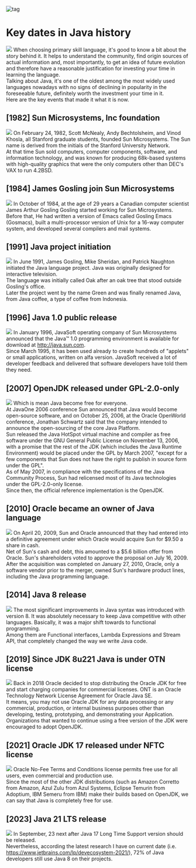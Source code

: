 ![tag](https://img.shields.io/badge/article-Instagram-red.svg)
# Key dates in Java history
![](./Key_Dates_In_Java_History/01.png)
When choosing primary skill language, it's good to know a bit about the story behind it. It helps to understand the community, find origin sources of actual information and, most importantly, to get an idea of future evolution and therefore have a reasonable justification for investing your time in learning the language.  
Talking about Java, it's one of the oldest among the most widely used languages nowadays with no signs of declining in popularity in the foreseeable future, definitely worth the investment your time in it.  
Here are the key events that made it what it is now.

## [1982] Sun Microsystems, Inc foundation
![](./Key_Dates_In_Java_History/02.png)
On February 24, 1982, Scott McNealy, Andy Bechtolsheim, and Vinod Khosla, all Stanford graduate students, founded Sun Microsystems. 
The Sun name is derived from the initials of the Stanford University Network.  
At that time Sun sold computers, computer components, software, and information technology, and was known for producing 68k-based systems with high-quality graphics that were the only computers other than DEC's VAX to run 4.2BSD.

## [1984] James Gosling join Sun Microsystems
![](./Key_Dates_In_Java_History/03.png)
In October of 1984, at the age of 29 years a Canadian computer scientist James Arthur Gosling Gosling started working for Sun Microsystems.
Before that, He had written a version of Emacs called Gosling Emacs (Gosmacs), built a multi-processor version of Unix for a 16-way computer system, and developed several compilers and mail systems.

## [1991] Java project initiation
![](./Key_Dates_In_Java_History/04.png)
In June 1991, James Gosling, Mike Sheridan, and Patrick Naughton initiated the Java language project. 
Java was originally designed for interactive television.  
The language was initially called Oak after an oak tree that stood outside Gosling's office.  
Later the project went by the name Green and was finally renamed Java, from Java coffee, a type of coffee from Indonesia.

## [1996] Java 1.0 public release
![](./Key_Dates_In_Java_History/05.png)
In January 1996, JavaSoft operating company of Sun Microsystems announced that the Java™ 1.0 programming environment is available for download at http://java.sun.com.  
Since March 1995, it has been used already to create hundreds of "applets" or small applications, written on alfa version. 
JavaSoft received a lot of developer feedback and delivered that software developers have told them they need.

## [2007] OpenJDK released under GPL-2.0-only
![](./Key_Dates_In_Java_History/06.png)
Which is mean Java become free for everyone.  
At JavaOne 2006 conference Sun announced that Java would become open-source software, and on October 25, 2006, at the Oracle OpenWorld conference, 
Jonathan Schwartz said that the company intended to announce the open-sourcing of the core Java Platform.  
Sun released the Java HotSpot virtual machine and compiler as free software under the GNU General Public License on November 13, 2006, 
with a promise that the rest of the JDK (which includes the Java Runtime Environment) would be placed under the GPL by March 2007, 
"except for a few components that Sun does not have the right to publish in source form under the GPL".  
As of May 2007, in compliance with the specifications of the Java Community Process, Sun had relicensed most of its Java technologies under the GPL-2.0-only license.  
Since then, the official reference implementation is the OpenJDK.

## [2010] Oracle became an owner of Java language
![](./Key_Dates_In_Java_History/07.png)
On April 20, 2009, Sun and Oracle announced that they had entered into a definitive agreement under which Oracle would acquire Sun for $9.50 a share in cash.  
Net of Sun's cash and debt, this amounted to a $5.6 billion offer from Oracle. Sun's shareholders voted to approve the proposal on July 16, 2009. 
After the acquisition was completed on January 27, 2010, Oracle, only a software vendor prior to the merger, owned Sun's hardware product lines, including the Java programming language.

## [2014] Java 8 release
![](./Key_Dates_In_Java_History/08.png)
The most significant improvements in Java syntax was introduced with version 8. It was absolutely necessary to keep Java competitive with other languages.
Basically, it was a major shift towards to functional programming.  
Among them are Functional interfaces, Lambda Expressions and Stream API, that completely changed the way we write Java code. 

## [2019] Since JDK 8u221 Java is under OTN license
![](./Key_Dates_In_Java_History/09.png)
Back in 2018 Oracle decided to stop distributing the Oracle JDK for free and start charging companies for commercial licenses. 
ONT is an Oracle Technology Network License Agreement for Oracle Java SE.  
It means, you may not use Oracle JDK for any data processing or any commercial, production, or internal business purposes other than 
developing, testing, prototyping, and demonstrating your Application.  
Organizations that wanted to continue using a free version of the JDK were encouraged to adopt OpenJDK.

## [2021] Oracle JDK 17 released under NFTC license
![](./Key_Dates_In_Java_History/10.png)
Oracle No-Fee Terms and Conditions license permits free use for all users, even commercial and production use.  
Since the most of the other JDK distributions (such as Amazon Corretto from Amazon, Azul Zulu from Azul Systems, Eclipse Temurin from Adoptium, IBM Semeru from IBM) make their builds based on OpenJDK, we can say that Java is completely free for use.

## [2023] Java 21 LTS release
![](./Key_Dates_In_Java_History/11.png)
In September, 23 next after Java 17 Long Time Support version should be released.  
Nevertheless, according the latest research I have on current date (i.e. https://www.jetbrains.com/lp/devecosystem-2021/), 72% of Java developers still use Java 8 on their projects.
